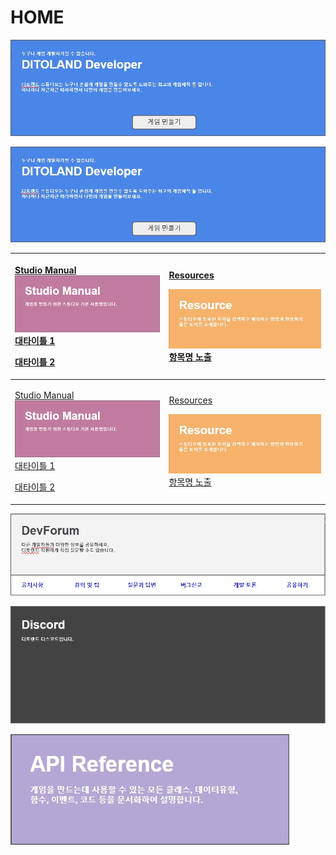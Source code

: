 # HOME

![](.gitbook/assets/20210316_142454.jpg)

[![](.gitbook/assets/20210316_142454.jpg)](studio-manual.md)

<table>
  <thead>
    <tr>
      <th style="text-align:left">
        <p><a href="studio-manual.md">Studio Manual</a>
          <br /> <a href="studio-manual.md"><img src=".gitbook/assets/image.png" alt/></a>
          <br
          /><a href="studio-manual.md#1">&#xB300;&#xD0C0;&#xC774;&#xD2C0; 1</a>
        </p>
        <p><a href="studio-manual.md#2">&#xB300;&#xD0C0;&#xC774;&#xD2C0; 2</a>
        </p>
      </th>
      <th style="text-align:left">
        <p><a href="resources.md">Resources</a>
        </p>
        <p>
          <img src=".gitbook/assets/20210316_142830.jpg" alt/>
          <br /><a href="resources.md">&#xD56D;&#xBAA9;&#xBA85; &#xB178;&#xCD9C;</a>
        </p>
        <p></p>
      </th>
    </tr>
  </thead>
  <tbody>
    <tr>
      <td style="text-align:left">
        <p><a href="studio-manual.md">Studio Manual</a>
          <br /> <a href="studio-manual.md"><img src=".gitbook/assets/image.png" alt/></a>
          <br
          /><a href="studio-manual.md#1">&#xB300;&#xD0C0;&#xC774;&#xD2C0; 1</a>
        </p>
        <p><a href="studio-manual.md#2">&#xB300;&#xD0C0;&#xC774;&#xD2C0; 2</a>
        </p>
      </td>
      <td style="text-align:left">
        <p><a href="resources.md">Resources</a>
        </p>
        <p>
          <img src=".gitbook/assets/20210316_142830.jpg" alt/>
          <br /><a href="resources.md">&#xD56D;&#xBAA9;&#xBA85; &#xB178;&#xCD9C;</a>
        </p>
        <p></p>
      </td>
    </tr>
  </tbody>
</table>

![](.gitbook/assets/20210317_163244.jpg)

[![&#xB514;&#xC2A4;&#xCF54;&#xB4DC;&#xBC30;&#xB108;](.gitbook/assets/20210317_145308.jpg)](https://discord.gg/BxXM4JA)

![](.gitbook/assets/20210317_164709.jpg)

